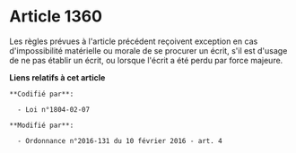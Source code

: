 # Article 1360

Les règles prévues à l'article précédent reçoivent exception en cas d'impossibilité matérielle ou morale de se procurer un
écrit, s'il est d'usage de ne pas établir un écrit, ou lorsque l'écrit a été perdu par force majeure.

**Liens relatifs à cet article**

	**Codifié par**:

	  - Loi n°1804-02-07

	**Modifié par**:

	  - Ordonnance n°2016-131 du 10 février 2016 - art. 4
